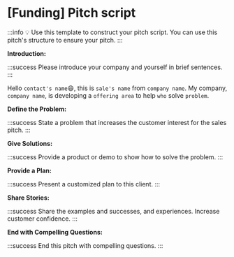 # [Funding] Pitch script

:::info
:bulb: Use this template to construct your pitch script. You can use this pitch's structure to ensure your pitch.
:::

**Introduction:**

:::success
Please introduce your company and yourself in brief sentences.
:::

Hello `contact's name`:smile:, this is `sale's name` from `company name`.
My company, `company name`, is developing a `offering area` to help `who` solve `problem`.

**Define the Problem:**

:::success
State a problem that increases the customer interest for the sales pitch.
:::

**Give Solutions:**

:::success
Provide a product or demo to show how to solve the problem.
:::

**Provide a Plan:**

:::success
Present a customized plan to this client.
:::

**Share Stories:**

:::success
Share the examples and successes, and experiences. Increase customer confidence.
:::

**End with Compelling Questions:**

:::success
End this pitch with compelling questions.
:::

          